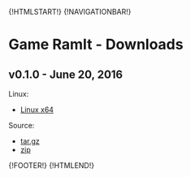 {!HTMLSTART!}
{!NAVIGATIONBAR!}

# Game RamIt - Downloads

## v0.1.0 - June 20, 2016

Linux:

* [Linux x64](./linux_x64_v1_0_0.zip)

<!-- * [Linux x86]() -->


<!-- OSX: -->
<!-- * [OSX x64]() -->

Source:

* [tar.gz](./source_game_ramit_v1_0_0.tar.gz)
* [zip](./source_game_ramit_v1_0_0.zip)

{!FOOTER!}
{!HTMLEND!}
